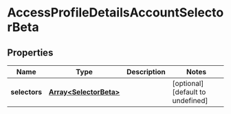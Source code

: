 # AccessProfileDetailsAccountSelectorBeta

## Properties

Name | Type | Description | Notes
------------ | ------------- | ------------- | -------------
**selectors** | [**Array&lt;SelectorBeta&gt;**](SelectorBeta.md) |  | [optional] [default to undefined]

